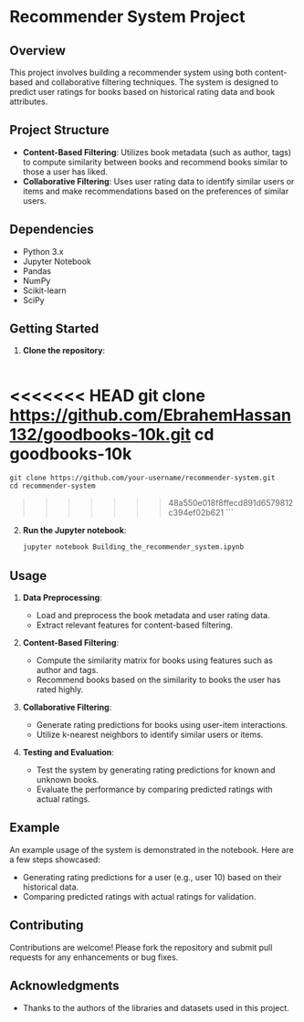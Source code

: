 # Recommender System Project

## Overview
This project involves building a recommender system using both content-based and collaborative filtering techniques. The system is designed to predict user ratings for books based on historical rating data and book attributes.

## Project Structure
- **Content-Based Filtering**: Utilizes book metadata (such as author, tags) to compute similarity between books and recommend books similar to those a user has liked.
- **Collaborative Filtering**: Uses user rating data to identify similar users or items and make recommendations based on the preferences of similar users.

## Dependencies
- Python 3.x
- Jupyter Notebook
- Pandas
- NumPy
- Scikit-learn
- SciPy

## Getting Started
1. **Clone the repository**:
    ```sh
<<<<<<< HEAD
    git clone https://github.com/EbrahemHassan132/goodbooks-10k.git
    cd goodbooks-10k
=======
    git clone https://github.com/your-username/recommender-system.git
    cd recommender-system
>>>>>>> 48a550e018f8ffecd891d6579812c394ef02b621
    ```

2. **Run the Jupyter notebook**:
    ```sh
    jupyter notebook Building_the_recommender_system.ipynb
    ```

## Usage
1. **Data Preprocessing**:
    - Load and preprocess the book metadata and user rating data.
    - Extract relevant features for content-based filtering.

2. **Content-Based Filtering**:
    - Compute the similarity matrix for books using features such as author and tags.
    - Recommend books based on the similarity to books the user has rated highly.

3. **Collaborative Filtering**:
    - Generate rating predictions for books using user-item interactions.
    - Utilize k-nearest neighbors to identify similar users or items.

4. **Testing and Evaluation**:
    - Test the system by generating rating predictions for known and unknown books.
    - Evaluate the performance by comparing predicted ratings with actual ratings.

## Example
An example usage of the system is demonstrated in the notebook. Here are a few steps showcased:
- Generating rating predictions for a user (e.g., user 10) based on their historical data.
- Comparing predicted ratings with actual ratings for validation.

## Contributing
Contributions are welcome! Please fork the repository and submit pull requests for any enhancements or bug fixes.

## Acknowledgments
- Thanks to the authors of the libraries and datasets used in this project.
